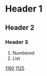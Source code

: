 # Header 1
## Header 2
### Header 3

1. Numbered
2. List

[1160](https://github.com/huakaiwuxv/huakaiwuxv.github.io/edit/master/file/1160.md)
[1125](https://github.com/huakaiwuxv/huakaiwuxv.github.io/edit/master/file/1125.html)
